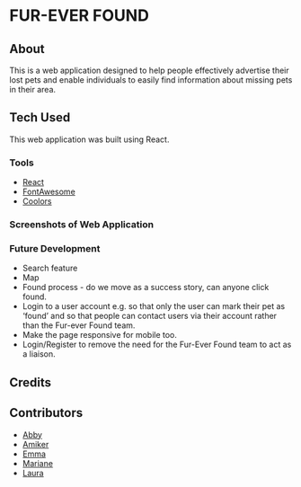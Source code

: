 # FUR-EVER FOUND

## About

This is a web application designed to help people effectively advertise their lost pets and enable individuals to easily find information about missing pets in their area.

## Tech Used

This web application was built using React.

### Tools

- [React](https://react.dev/)
- [FontAwesome](https://fontawesome.com/)
- [Coolors](https://coolors.co/)

### Screenshots of Web Application

### Future Development

- Search feature
- Map
- Found process - do we move as a success story, can anyone click found.
- Login to a user account e.g. so that only the user can mark their pet as ‘found’ and so that people can contact users via their account rather than the Fur-ever Found team.
- Make the page responsive for mobile too.
- Login/Register to remove the need for the Fur-Ever Found team to act as a liaison.

## Credits

## Contributors

- [Abby](https://github.com/abbyunderwood)
- [Amiker](https://github.com/AmikerB)
- [Emma](https://github.com/EmmaHolden)
- [Mariane](https://github.com/mariprato)
- [Laura](https://github.com/Laurita314)
